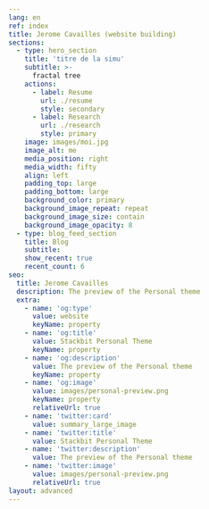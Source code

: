 ```yaml
---
lang: en
ref: index
title: Jerome Cavailles (website building)
sections:
  - type: hero_section
    title: 'titre de la simu'
    subtitle: >-
      fractal tree
    actions:
      - label: Resume
        url: ./resume
        style: secondary
      - label: Research
        url: ./research
        style: primary
    image: images/moi.jpg
    image_alt: me
    media_position: right
    media_width: fifty
    align: left
    padding_top: large
    padding_bottom: large
    background_color: primary
    background_image_repeat: repeat
    background_image_size: contain
    background_image_opacity: 8
  - type: blog_feed_section
    title: Blog
    subtitle:
    show_recent: true
    recent_count: 6
seo:
  title: Jerome Cavailles
  description: The preview of the Personal theme
  extra:
    - name: 'og:type'
      value: website
      keyName: property
    - name: 'og:title'
      value: Stackbit Personal Theme
      keyName: property
    - name: 'og:description'
      value: The preview of the Personal theme
      keyName: property
    - name: 'og:image'
      value: images/personal-preview.png
      keyName: property
      relativeUrl: true
    - name: 'twitter:card'
      value: summary_large_image
    - name: 'twitter:title'
      value: Stackbit Personal Theme
    - name: 'twitter:description'
      value: The preview of the Personal theme
    - name: 'twitter:image'
      value: images/personal-preview.png
      relativeUrl: true
layout: advanced
---
```



<!-- Global site tag (gtag.js) - Google Analytics -->
<script async src="https://www.googletagmanager.com/gtag/js?id=G-VPTWJKGKTG"></script>
<script>
  window.dataLayer = window.dataLayer || [];
  function gtag(){dataLayer.push(arguments);}
  gtag('js', new Date());

  gtag('config', 'G-VPTWJKGKTG');
</script>
